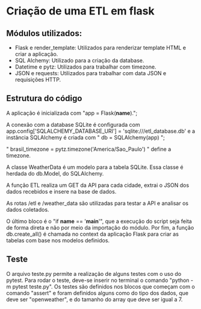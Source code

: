 # Criação de uma ETL em flask

## Módulos utilizados:

* Flask e render_template: Utilizados para renderizar template HTML e criar a aplicação.
* SQL Alchemy: Utilizado para a criação da database.
* Datetime e pytz: Utilizados para trabalhar com timezone.
* JSON e requests: Utilizados para trabalhar com data JSON e requisições HTTP.

## Estrutura do código

A aplicação é inicializada com "app = Flask(__name__).";

A conexão com a database SQLite é configurada com app.config['SQLALCHEMY_DATABASE_URI'] = 'sqlite:///etl_database.db' e a instância SQLAlchemy é criada com " db = SQLAlchemy(app) ";

" brasil_timezone = pytz.timezone('America/Sao_Paulo') " define a timezone.

A classe WeatherData é um modelo para a tabela SQLite. Essa classe é herdada do db.Model, do SQLAlchemy.

A função ETL realiza um GET da API para cada cidade, extrai o JSON dos dados recebidos e insere na base de dados. 

As rotas /etl e /weather_data são utilizadas para testar a API e analisar os dados coletados.

O último bloco é o  "if __name__ == '__main__'", que a execução do script seja feita de forma direta e não por meio da importação do módulo. Por fim, a função db.create_all() é chamada no context da aplicação Flask para criar as tabelas com base nos modelos definidos.

## Teste

O arquivo teste.py permite a realização de alguns testes com o uso do pytest. 
Para rodar o teste, deve-se inserir no terminal o comando "python -m pytest teste.py". 
Os testes são definidos nos blocos que começam com o comando "assert" e foram definidos alguns como do tipo dos dados, que deve ser "openweather", e do tamanho do array que deve ser igual a 7. 
  
